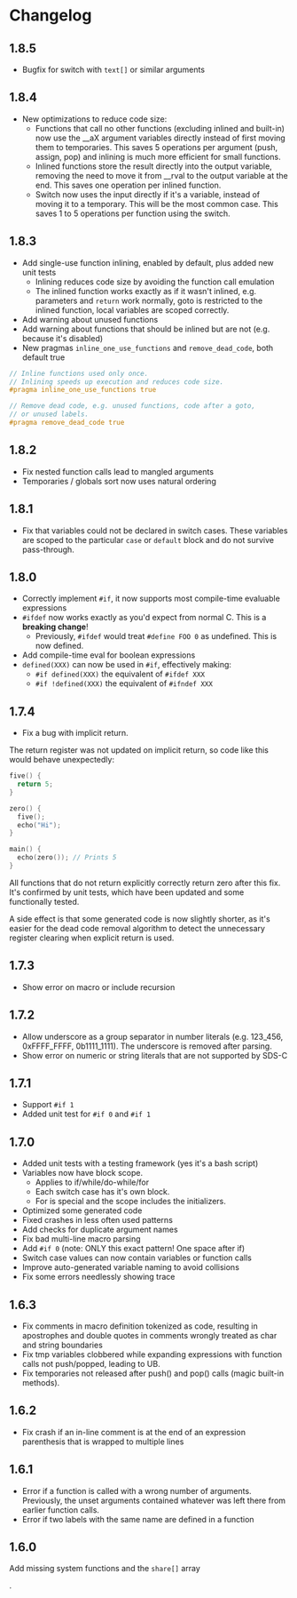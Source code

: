 # Changelog

## 1.8.5

- Bugfix for switch with `text[]` or similar arguments

## 1.8.4

- New optimizations to reduce code size:
  - Functions that call no other functions (excluding inlined and built-in)
    now use the __aX argument variables directly instead of first moving them
    to temporaries. This saves 5 operations per argument (push, assign, pop)
    and inlining is much more efficient for small functions.
  - Inlined functions store the result directly into the output variable, removing 
    the need to move it from __rval to the output variable at the end. This saves 
    one operation per inlined function.
  - Switch now uses the input directly if it's a variable, instead of moving it to
    a temporary. This will be the most common case. This saves 1 to 5 operations
    per function using the switch.

## 1.8.3

- Add single-use function inlining, enabled by default, plus added new unit tests
  - Inlining reduces code size by avoiding the function call emulation
  - The inlined function works exactly as if it wasn't inlined, e.g. parameters and `return` work
    normally, goto is restricted to the inlined function, local variables are scoped correctly.
- Add warning about unused functions
- Add warning about functions that should be inlined but are not (e.g. because it's disabled)
- New pragmas `inline_one_use_functions` and `remove_dead_code`, both default true

```c
// Inline functions used only once.
// Inlining speeds up execution and reduces code size. 
#pragma inline_one_use_functions true

// Remove dead code, e.g. unused functions, code after a goto,
// or unused labels.
#pragma remove_dead_code true
```

## 1.8.2

- Fix nested function calls lead to mangled arguments
- Temporaries / globals sort now uses natural ordering

## 1.8.1

- Fix that variables could not be declared in switch cases. 
  These variables are scoped to the particular `case` or `default` block and do not survive 
  pass-through.

## 1.8.0

- Correctly implement `#if`, it now supports most compile-time evaluable expressions
- `#ifdef` now works exactly as you'd expect from normal C. This is a **breaking change**!
  - Previously, `#ifdef` would treat `#define FOO 0` as undefined. This is now defined.
- Add compile-time eval for boolean expressions
- `defined(XXX)` can now be used in `#if`, effectively making:
	- `#if defined(XXX)` the equivalent of `#ifdef XXX`
	- `#if !defined(XXX)` the equivalent of `#ifndef XXX`

## 1.7.4

- Fix a bug with implicit return.

The return register was not updated on implicit return, 
so code like this would behave unexpectedly:

```c
five() { 
  return 5;
}

zero() { 
  five();
  echo("Hi");
}

main() {
  echo(zero()); // Prints 5
}
```

All functions that do not return explicitly correctly return zero after this fix. It's confirmed 
by unit tests, which have been updated and some functionally tested.

A side effect is that some generated code is now slightly shorter, as it's easier for the dead 
code removal algorithm to detect the unnecessary register clearing when explicit return is used.

## 1.7.3

- Show error on macro or include recursion

## 1.7.2

- Allow underscore as a group separator in number literals (e.g. 123_456, 0xFFFF_FFFF, 0b1111_1111).
  The underscore is removed after parsing.
- Show error on numeric or string literals that are not supported by SDS-C

## 1.7.1

- Support `#if 1`
- Added unit test for `#if 0` and `#if 1`

## 1.7.0

- Added unit tests with a testing framework (yes it's a bash script)
- Variables now have block scope. 
  - Applies to if/while/do-while/for
  - Each switch case has it's own block.
  - For is special and the scope includes the initializers.
- Optimized some generated code
- Fixed crashes in less often used patterns
- Add checks for duplicate argument names
- Fix bad multi-line macro parsing
- Add `#if 0` (note: ONLY this exact pattern! One space after if)
- Switch case values can now contain variables or function calls
- Improve auto-generated variable naming to avoid collisions
- Fix some errors needlessly showing trace

## 1.6.3

- Fix comments in macro definition tokenized as code, resulting in apostrophes and double quotes
  in comments wrongly treated as char and string boundaries
- Fix tmp variables clobbered while expanding expressions with function calls not push/popped, leading to UB. 
- Fix temporaries not released after push() and pop() calls (magic built-in methods).

## 1.6.2

- Fix crash if an in-line comment is at the end of an expression parenthesis that is wrapped to multiple lines

## 1.6.1

- Error if a function is called with a wrong number of arguments.
  Previously, the unset arguments contained whatever was left there
  from earlier function calls.
- Error if two labels with the same name are defined in a function

## 1.6.0

Add missing system functions and the `share[]` array

.
